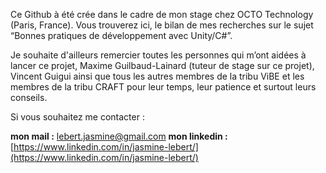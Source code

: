 Ce Github à été crée dans le cadre de mon stage chez OCTO Technology (Paris, France). 
Vous trouverez ici, le bilan de mes recherches sur le sujet “Bonnes pratiques de développement avec Unity/C#”.

Je souhaite d'ailleurs remercier toutes les personnes qui m’ont aidées à lancer ce projet, 
Maxime Guilbaud-Lainard (tuteur de stage sur ce projet), Vincent Guigui ainsi que tous les autres membres de la tribu ViBE et les membres de la tribu CRAFT pour leur temps, leur patience et surtout leurs conseils.

Si vous souhaitez me contacter :

**mon mail :** lebert.jasmine@gmail.com
**mon linkedin :** [https://www.linkedin.com/in/jasmine-lebert/](https://www.linkedin.com/in/jasmine-lebert/)


